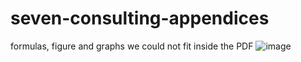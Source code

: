 # seven-consulting-appendices
formulas, figure and graphs we could not fit inside the PDF
![image](https://github.com/user-attachments/assets/6c5e637e-a5e7-48b0-8100-c817512a003c)
